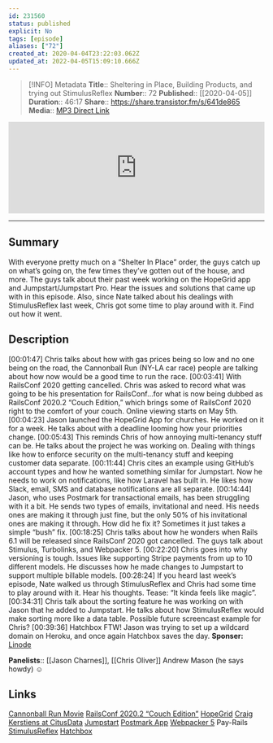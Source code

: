 ```yaml
---
id: 231560
status: published
explicit: No
tags: [episode]
aliases: ["72"]
created_at: 2020-04-04T23:22:03.062Z
updated_at: 2022-04-05T15:09:10.666Z
---
```


> [!INFO] Metadata
> **Title**:: Sheltering in Place, Building Products, and trying out StimulusReflex
> **Number**:: 72
> **Published**:: [[2020-04-05]]
> **Duration**:: 46:17
> **Share**:: <https://share.transistor.fm/s/641de865>
> **Media**:: [MP3 Direct Link](https://dts.podtrac.com/redirect.mp3/media.transistor.fm/641de865/2636ceb7.mp3)

<iframe width="100%" height="180" frameborder="no" scrolling="no" seamless src="https://share.transistor.fm/e/641de865/dark"></iframe>

---

## Summary

With everyone pretty much on a “Shelter In Place” order, the guys catch up on what’s going on, the few times they’ve gotten out of the house, and more. The guys talk about their past week working on the HopeGrid app and Jumpstart/Jumpstart Pro. Hear the issues and solutions that came up with in this episode. Also, since Nate talked about his dealings with StimulusReflex last week, Chris got some time to play around with it. Find out how it went.

## Description

[00:01:47] Chris talks about how with gas prices being so low and no one being on the road, the Cannonball Run (NY-LA car race) people are talking about how now would be a good time to run the race.
[00:03:41] With RailsConf 2020 getting cancelled. Chris was asked to record what was going to be his presentation for RailsConf…for what is now being dubbed as RailsConf 2020.2 “Couch Edition,” which brings some of RailsConf 2020 right to the comfort of your couch. Online viewing starts on May 5th.
[00:04:23] Jason launched the HopeGrid App for churches. He worked on it for a week. He talks about with a deadline looming how your priorities change.
[00:05:43] This reminds Chris of how annoying multi-tenancy stuff can be. He talks about the project he was working on. Dealing with things like how to enforce security on the multi-tenancy stuff and keeping customer data separate.
[00:11:44] Chris cites an example using GitHub’s account types and how he wanted something similar for Jumpstart. Now he needs to work on notifications, like how Laravel has built in. He likes how Slack, email, SMS and database notifications are all separate.
[00:14:44] Jason, who uses Postmark for transactional emails, has been struggling with it a bit. He sends two types of emails, invitational and need. His needs ones are making it through just fine, but the only 50% of his invitational ones are making it through. How did he fix it? Sometimes it just takes a simple “bush” fix.
[00:18:25] Chris talks about how he wonders when Rails 6.1 will be released since RailsConf 2020 got cancelled. The guys talk about Stimulus, Turbolinks, and Webpacker 5.
[00:22:20] Chris goes into why versioning is tough. Issues like supporting Stripe payments from up to 10 different models. He discusses how he made changes to Jumpstart to support multiple billable models.
[00:28:24] If you heard last week’s episode, Nate walked us through StimulusReflex and Chris had some time to play around with it. Hear his thoughts. Tease: “It kinda feels like magic”.
[00:34:31] Chris talk about the sorting feature he was working on with Jason that he added to Jumpstart. He talks about how StimulusReflex would make sorting more like a data table. Possible future screencast example for Chris?
[00:39:36] Hatchbox FTW! Jason was trying to set up a wildcard domain on Heroku, and once again Hatchbox saves the day.
**Sponser:**
[Linode](https://www.linode.com/)

**Panelists**:: [[Jason Charnes]], [[Chris Oliver]]
Andrew Mason (he says howdy) ☺

## Links

[Cannonball Run Movie](https://www.imdb.com/title/tt0082136/?ref_=fn_al_tt_4)
[RailsConf 2020.2 “Couch Edition”](https://railsconf.com/)
[HopeGrid](http://nabor.hopegrid.com/)
[Craig Kerstiens at CitusData](http://www.craigkerstiens.com/)
[Jumpstart](https://jumpstartrails.com/)
[Postmark App](https://postmarkapp.com/)
[Webpacker 5](https://prathamesh.tech/2020/03/25/webpacker-5-0-released/)
Pay-Rails
[StimulusReflex](https://docs.stimulusreflex.com/)
[Hatchbox](https://www.hatchbox.io/)
